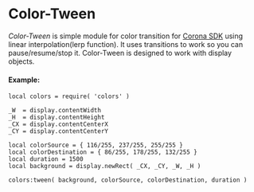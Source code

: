 # Color-Tween

*Color-Tween* is simple module for color transition for [Corona SDK](https://coronalabs.com/corona-sdk/) using linear interpolation(lerp function). It uses transitions to work so you can pause/resume/stop it. Color-Tween is designed to work with
display objects.

#### Example:

```
local colors = require( 'colors' )

_W  = display.contentWidth
_H  = display.contentHeight
_CX = display.contentCenterX
_CY = display.contentCenterY

local colorSource = { 116/255, 237/255, 255/255 }
local colorDestination = { 86/255, 178/255, 132/255 }
local duration = 1500
local background = display.newRect( _CX, _CY, _W, _H )

colors:tween( background, colorSource, colorDestination, duration )
```
